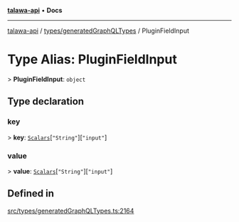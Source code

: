 [**talawa-api**](../../../README.md) • **Docs**

***

[talawa-api](../../../modules.md) / [types/generatedGraphQLTypes](../README.md) / PluginFieldInput

# Type Alias: PluginFieldInput

\> **PluginFieldInput**: `object`

## Type declaration

### key

\> **key**: [`Scalars`](Scalars.md)\[`"String"`\]\[`"input"`\]

### value

\> **value**: [`Scalars`](Scalars.md)\[`"String"`\]\[`"input"`\]

## Defined in

[src/types/generatedGraphQLTypes.ts:2164](https://github.com/PalisadoesFoundation/talawa-api/blob/67d017fd9312183a6b2bae1b160bc814f56ab5c2/src/types/generatedGraphQLTypes.ts#L2164)
